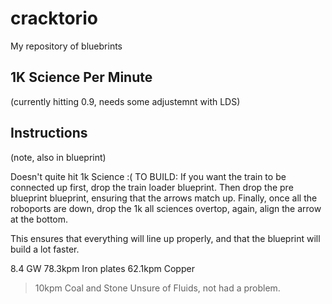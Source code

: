 # cracktorio
My repository of bluebrints

## 1K Science Per Minute
(currently hitting 0.9, needs some adjustemnt with LDS)

## Instructions
(note, also in blueprint)

Doesn't quite hit 1k Science :(
TO BUILD:
If you want the train to be connected up first, drop the train loader blueprint. 
Then drop the pre blueprint blueprint, ensuring that the arrows match up.
Finally, once all the roboports are down, drop the 1k all sciences overtop, again, align the arrow at the bottom. 

This ensures that everything will line up properly, and that the blueprint will build a lot faster. 

8.4 GW
78.3kpm Iron plates
62.1kpm Copper
>10kpm Coal and Stone
Unsure of Fluids, not had a problem.
